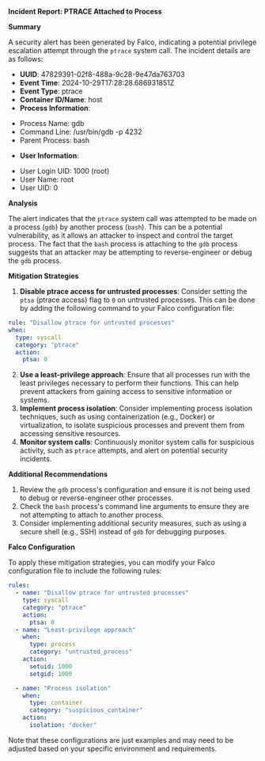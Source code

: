 **Incident Report: PTRACE Attached to Process**

**Summary**

A security alert has been generated by Falco, indicating a potential privilege escalation attempt through the `ptrace` system call. The incident details are as follows:

* **UUID**: 47829391-02f8-488a-9c28-9e47da763703
* **Event Time**: 2024-10-29T17:28:28.686931851Z
* **Event Type**: ptrace
* **Container ID/Name**: host
* **Process Information**:
 + Process Name: gdb
 + Command Line: /usr/bin/gdb -p 4232
 + Parent Process: bash
* **User Information**:
 + User Login UID: 1000 (root)
 + User Name: root
 + User UID: 0

**Analysis**

The alert indicates that the `ptrace` system call was attempted to be made on a process (`gdb`) by another process (`bash`). This can be a potential vulnerability, as it allows an attacker to inspect and control the target process. The fact that the `bash` process is attaching to the `gdb` process suggests that an attacker may be attempting to reverse-engineer or debug the `gdb` process.

**Mitigation Strategies**

1. **Disable ptrace access for untrusted processes**: Consider setting the `ptsa` (ptrace access) flag to `0` on untrusted processes. This can be done by adding the following command to your Falco configuration file:
```yaml
rule: "Disallow ptrace for untrusted processes"
when:
  type: syscall
  category: "ptrace"
  action:
    ptsa: 0
```
2. **Use a least-privilege approach**: Ensure that all processes run with the least privileges necessary to perform their functions. This can help prevent attackers from gaining access to sensitive information or systems.
3. **Implement process isolation**: Consider implementing process isolation techniques, such as using containerization (e.g., Docker) or virtualization, to isolate suspicious processes and prevent them from accessing sensitive resources.
4. **Monitor system calls**: Continuously monitor system calls for suspicious activity, such as `ptrace` attempts, and alert on potential security incidents.

**Additional Recommendations**

1. Review the `gdb` process's configuration and ensure it is not being used to debug or reverse-engineer other processes.
2. Check the `bash` process's command line arguments to ensure they are not attempting to attach to another process.
3. Consider implementing additional security measures, such as using a secure shell (e.g., SSH) instead of `gdb` for debugging purposes.

**Falco Configuration**

To apply these mitigation strategies, you can modify your Falco configuration file to include the following rules:
```yaml
rules:
  - name: "Disallow ptrace for untrusted processes"
    type: syscall
    category: "ptrace"
    action:
      ptsa: 0
  - name: "Least-privilege approach"
    when:
      type: process
      category: "untrusted_process"
    action:
      setuid: 1000
      setgid: 1000

  - name: "Process isolation"
    when:
      type: container
      category: "suspicious_container"
    action:
      isolation: "docker"
```
Note that these configurations are just examples and may need to be adjusted based on your specific environment and requirements.